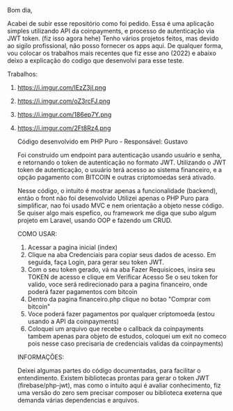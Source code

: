 
Bom dia,

Acabei de subir esse repositório como foi pedido.
Essa é uma aplicação simples utilizando API da coinpayments, e processo de autenticação via JWT token. (fiz isso agora hehe)
Tenho vários projetos feitos, mas devido ao sigilo profissional, não posso fornecer os apps aqui.
De qualquer forma, vou colocar os trabalhos mais recentes que fiz esse ano (2022) e abaixo deixo a explicação do codigo que desenvolvi para esse teste.

Trabalhos: 
1) https://i.imgur.com/IEzZ3jl.png
2) https://i.imgur.com/oZ3rcFJ.png
3) https://i.imgur.com/186ep7Y.png
4) https://i.imgur.com/2Ft8Rz4.png




    Código desenvolvido em PHP Puro - Responsável: Gustavo
    
    Foi construido um endpoint para autenticação usando usuário e senha, e retornando o token de autenticação no formato JWT.
    Utilizando o JWT token de autenticação, o usuário terá acesso ao sistema financeiro, e a opção pagamento com BITCOIN e outras criptomoedas será ativado.
    
    Nesse código, o intuito é mostrar apenas a funcionalidade (backend), então o front não foi desenvolvido
    Utilizei apenas o PHP Puro para simplificar, nao foi usado MVC e nem orientação a objeto nesse código.
    Se quiser algo mais espefico, ou framework me diga que subo algum projeto em Laravel, usando OOP e fazendo um CRUD.




    
    COMO USAR:
    1. Acessar a pagina inicial (index) 
    2. Clique na aba Credenciais para copiar seus dados de acesso. Em seguida, faça Login, para gerar seu token JWT.
    3. Com o seu token gerado, vá na aba Fazer Requisicoes, insira seu TOKEN de acesso e clique em Verificar Acesso
       Se o seu token for valido, voce será redirecionado para a pagina financeiro, onde poderá fazer pagamentos com bitcoin
    4. Dentro da pagina financeiro.php  clique no botao "Comprar com bitcoin"
    5. Voce poderá fazer pagamentos por qualquer criptomoeda (estou usando a API da coinpayments) 
    6. Coloquei um arquivo que recebe o callback da coinpayments tambem apenas para objeto de estudos, coloquei um exit no comeco pois nesse caso precisaria de credenciais validas da coinpayments)
    
    
    INFORMAÇÕES:
    
    Deixei algumas partes do código documentadas, para facilitar o entendimento.
    Existem bibliotecas prontas para gerar o token JWT (firebase/php-jwt), mas como o intuito aqui é avaliar conhecimento, fiz uma versão do zero sem precisar composer ou biblioteca exeterna que demanda várias dependencias e arquivos.
    
    
    
    
    
    
    

